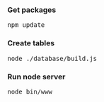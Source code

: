 ### Get packages
<pre>npm update</pre>

### Create tables
<pre>node ./database/build.js</pre>

### Run node server
<pre>node bin/www</pre>